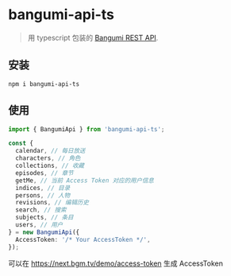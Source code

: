 # bangumi-api-ts

> 用 typescript 包装的 [Bangumi REST API](https://github.com/bangumi/api).

## 安装

```shell
npm i bangumi-api-ts
```

## 使用

```typescript
import { BangumiApi } from 'bangumi-api-ts';

const {
  calendar, // 每日放送
  characters, // 角色
  collections, // 收藏
  episodes, // 章节
  getMe, // 当前 Access Token 对应的用户信息
  indices, // 目录
  persons, // 人物
  revisions, // 编辑历史
  search, // 搜索
  subjects, // 条目
  users, // 用户
} = new BangumiApi({
  AccessToken: '/* Your AccessToken */',
});
```

可以在 <https://next.bgm.tv/demo/access-token> 生成 AccessToken

